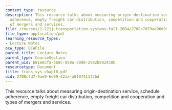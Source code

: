 ```yaml
---
content_type: resource
description: This resource talks about measuring origin-destination service, schedule
  adherence, empty freight car distribution, competition and cooperation and types
  of mergers and services.
file: /courses/1-221j-transportation-systems-fall-2004/2708c7d79ae96d9942aaa0f07411f7bd_trans_sys_chap18.pdf
file_type: application/pdf
learning_resource_types:
- Lecture Notes
ocw_type: OCWFile
parent_title: Lecture Notes
parent_type: CourseSection
parent_uid: b81e0cfa-368c-050a-30d0-2502b8824c8b
resourcetype: Document
title: trans_sys_chap18.pdf
uid: 2708c7d7-9ae9-6d99-42aa-a0f07411f7bd
---
```

This resource talks about measuring origin-destination service, schedule adherence, empty freight car distribution, competition and cooperation and types of mergers and services.

